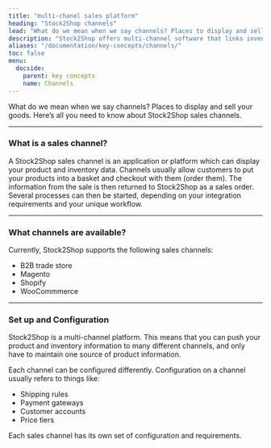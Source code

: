 ```yaml
---
title: "multi-chanel sales platform"
heading: "Stock2Shop channels"
lead: "What do we mean when we say channels? Places to display and sell your goods. Here’s all you need to know about Stock2Shop sales channels."
description: "Stock2Shop offers multi-channel software that links inventory data from your ERP or accounting system (SYSPRO, SAP, Sage or iSync) to various sales channels (Magento, Shopify, WooCommerce or your B2B platform). Data sent and sales orders received, simply and easily."
aliases: "/documentation/key-concepts/channels/"
toc: false
menu:
  docside:
    parent: key concepts
    name: Channels
---
```


What do we mean when we say channels? Places to display and sell your goods. Here’s all you need to know about Stock2Shop sales channels.

* * *

### What is a sales channel?

A Stock2Shop sales channel is an application or platform which can display your product and inventory data. Channels usually allow customers to put your products into a basket and checkout with them (order them). The information from the sale is then returned to Stock2Shop as a sales order. Several processes can then be started, depending on your integration requirements and your unique workflow.

* * *

### What channels are available?

Currently, Stock2Shop supports the following sales channels:

*   B2B trade store
*   Magento
*   Shopify
*   WooCommmerce

* * *

### Set up and Configuration

Stock2Shop is a multi-channel platform. This means that you can push your product and inventory information to many different channels, and only have to maintain one source of product information.  
  
Each channel can be configured differently. Configuration on a channel usually refers to things like:

*   Shipping rules
*   Payment gateways
*   Customer accounts
*   Price tiers

Each sales channel has its own set of configuration and requirements.